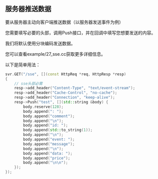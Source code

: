 ## 服务器推送数据

要从服务器主动向客户端推送数据（以服务器发送事件为例）

您需要填写必要的头部，调用Push接口，并在回调中填写您想要发送的内容。

我们将默认使用分块编码发送数据。

您可以查看example/27_sse.cc获取更多详细信息。

以下是简单用法：

```cpp
svr.GET("/sse", [](const HttpReq *req, HttpResp *resp)
{
    // sse头部必需
    resp->add_header("Content-Type", "text/event-stream");
    resp->add_header("Cache-Control", "no-cache");
    resp->add_header("Connection", "keep-alive");
    resp->Push("test", [](std::string &body) {
        body.reserve(128);
        body.append(": ");
        body.append("comment");
        body.append("\n");
        body.append("id: ");
        body.append(std::to_string(1));
        body.append("\n");
        body.append("event: ");
        body.append("message");
        body.append("\n");
        body.append("data: ");
        body.append("price");
        body.append("\n\n");
    });
});
``` 